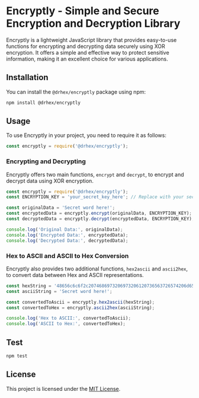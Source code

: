 

# Encryptly - Simple and Secure Encryption and Decryption Library

Encryptly is a lightweight JavaScript library that provides easy-to-use functions for encrypting and decrypting data securely using XOR encryption. It offers a simple and effective way to protect sensitive information, making it an excellent choice for various applications.

## Installation

You can install the `@drhex/encryptly` package using npm:

```bash
npm install @drhex/encryptly
```

## Usage

To use Encryptly in your project, you need to require it as follows:

```javascript
const encryptly = require('@drhex/encryptly');
```

### Encrypting and Decrypting

Encryptly offers two main functions, `encrypt` and `decrypt`, to encrypt and decrypt data using XOR encryption.

```javascript
const encryptly = require('@drhex/encryptly');
const ENCRYPTION_KEY = 'your_secret_key_here'; // Replace with your secret key

const originalData = 'Secret word here!';
const encryptedData = encryptly.encrypt(originalData, ENCRYPTION_KEY);
const decryptedData = encryptly.decrypt(encryptedData, ENCRYPTION_KEY);

console.log('Original Data:', originalData);
console.log('Encrypted Data:', encryptedData);
console.log('Decrypted Data:', decryptedData);
```

### Hex to ASCII and ASCII to Hex Conversion

Encryptly also provides two additional functions, `hex2ascii` and `ascii2hex`, to convert data between Hex and ASCII representations.

```javascript
const hexString = '48656c6c6f2c2074686973206973206120736563726574206d65737361676521';
const asciiString = 'Secret word here!';

const convertedToAscii = encryptly.hex2ascii(hexString);
const convertedToHex = encryptly.ascii2hex(asciiString);

console.log('Hex to ASCII:', convertedToAscii);
console.log('ASCII to Hex:', convertedToHex);
```
## Test

```bash
npm test 
```
## License

This project is licensed under the [MIT License](LICENSE).

